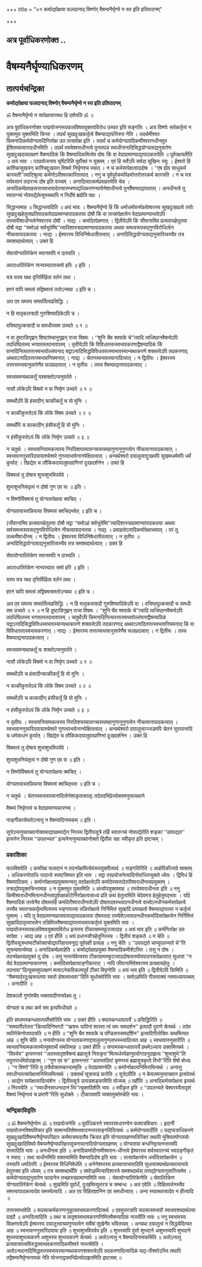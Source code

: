+++
title = "०१ कर्माद्यपेक्षया फलदानाद् विष्णोर् वैषम्यनैर्घृण्ये न स्त इति प्रतिपादनम्"

+++


## अत्र पूर्वाधिकरणोक्त ..

# **वैषम्यनैर्घृण्याधिकरणम्**

## **तात्पर्यचन्द्रिका**

**कर्माद्यपेक्षया फलदानाद् विष्णोर् वैषम्यनैर्घृण्ये न स्त इति प्रतिपादनम्**

ॐ वैषम्यनैर्घृण्ये न सापेक्षत्वात्तथा हि दर्शयति ॐ ॥

अत्र पूर्वाधिकरणोक्त परप्रयोजनरूपफलविषययुक्तयविरोध उच्यत इति सङ्गतिः । अत्र विष्णोः सर्वकर्तृत्वं न युक्तमुत युक्तमिति चिन्ता । तदर्थं सुखदुःखकर्तृत्वे वैषम्याद्यापत्तिरुत नेति । तदर्थमीश्वरः किमनादिकर्मयोग्यतादिनिरपेक्ष उत तत्सापेक्ष इति । तदर्थं च कर्मयोग्यतादिकमीश्वरानधीनमुत ईशितव्यत्वात्तदधीनमिति । तदर्थं तस्येश्वराधीनत्वे पुनरापन्नं स्वाधीनानादिसिद्धयोग्यताद्यनुसारेण सुखदुःखदत्वलक्षणं वैषम्यादिकं किं वैषम्यादिकमित्येव दोषः किं वा वेदाप्रामाण्याद्यापादकतयेति ॥ पूर्वपक्षयतीति ॥ अयं भावः । परप्रयोजनाय सृष्टिरिति पूर्वोक्तं न युक्तम् । एवं हि सर्वेऽपि सर्वदा सुखिनः स्युः । ईश्वरो हि कांश्चित्सुखयन् कांश्चिद्दुःखयन् विषमो निर्घृणश्च स्यात् । न च कर्मसापेक्षत्वाददोषः । ‘‘एष ह्येव साधुकर्म कारयती’’त्यादिश्रुत्या कर्मणोऽपीश्वरकारितत्वात् । ननु च पूर्वपूर्वकर्मापेक्ष्योत्तरोत्तरकर्म कारयति । न च यत्र पर्यवसानं तदारभ्य दोष इति वाच्यम् । अनादित्वात्कर्मप्रवाहस्येति चेन्न । अनादिकर्मप्रवाहसत्तास्वभावादेरप्यारम्भणाद्यधिकरणन्यायेनेशाधीनत्वे पुनर्वैषम्याद्यापातात् । अनधीनत्वे तु स्वातन्त्र्यं नोपपद्येतेत्युभयथापि न निर्दोषं ब्रह्मेति पक्षः ।

सिद्धान्तमाह ॥ सिद्धान्तयदिति ॥ अयं भावः । वैषम्यनैर्घृण्ये हि किं धर्माधर्मावनपेक्ष्येश्वरस्य सुखदुःखदत्वे तयोः सुखदुःखहेतुत्वप्रतिपादकवेदाप्रामाण्यापादकतया दोषौ किं वा तत्सापेक्षत्वेन वेदाप्रामाण्याभावेऽपि तस्यापीशाधीनत्वेनेश्वरस्य दोषौ । नाद्यः । कर्मादेरपेक्षणात् । द्वितीयेऽपि किं जीवानामिव प्रत्यवायहेतुतया दोषौ यद्वा ‘‘समोऽहं सर्वभूतेष्वि’’त्यादिशास्त्राप्रामाण्यापादकतया अथवा समत्वरूपसद्गुणविरोधित्वेन नीचत्वापादकतया । नाद्यः । ईश्वरस्य विधिनिषेधातीतत्वात् । अनादिसिद्धयोग्यताद्यनुसारित्वस्यैव तत्र समशब्दार्थत्वात् । उक्तं हि

सेवायोग्यातिरेकेण स्वानामपि न दास्यति ।

अपराधातिरेकेण नान्यस्यातस्समो हरिः ॥ इति ।

यत्र यस्य यथा वृत्तिर्विहिता वर्तनं तथा ।

ज्ञानं वापि समत्वं तद्विषमत्वं ततोऽन्यथा ॥ इति च ।

अत एव यमस्य समवर्तित्वप्रसिद्धिः ।

न हि मातृकलत्रादौ गुरुशिष्यादिकेऽपि च ।

वसिष्ठपुल्कसादौ च समधीस्सम उच्यते ॥ १ ॥

न वा दुष्टान्निगृह्णन् शिष्टांश्चानुगृह्णन् राजा विषमः । ‘‘शुनि चैव श्वपाके चे’’त्यादि त्वधिष्ठानवैषम्येऽपि तदधिष्ठितस्य भगवतस्तदभावपरम् । तृतीयेऽपि किं विविधतत्तत्स्वभावकरणाद्वैषम्यादिकं किं वानादिनित्यतत्तत्स्वभावोल्लंघनाद् यद्वाऽनादिसिद्धविविधतत्तत्स्वभावस्यान्यथाकरणे शक्तत्वेऽपि तदकरणाद् अथवाऽनादितत्तत्स्वभावनियमनात् । नाद्यः । चेतनस्वभावस्यानादित्वात् । न द्वितीयः । ईश्वरस्य तत्तत्स्वभावानुसारेणैव फलप्रदत्वात् । न तृतीयः । तस्य वैषम्याद्यनापादकत्वात् ।

स्वभावमन्यथाकर्तुं यश्शक्तोऽप्यनुवर्तते ।

नासौ लोकेऽपि विषमो न वा निर्घृण उच्यते ॥ १ ॥

समर्थोऽपि हि हंसादीन् काकीकर्तुं च यो मुनिः ।

न काकीकुरुतेऽयं किं लोके विषम उच्यते ॥ २ ॥

समर्थोपि च काकादीन् हंसीकर्तुं हि यो मुनिः ।

न हंसीकुरुतेऽयं किं लोके निर्घृण उच्यते ॥ ३ ॥

न चतुर्थः । स्वभावनियामकत्वस्य निरतिशयस्वातन्त्र्यरूपमहागुणानुगुणत्वेन नीचत्वानापादकत्वात् । स्वभावाननुसारिदयायाश्चेश्वरे गुणत्वाभावेनानपेक्षितत्वात् । अन्यथेश्वरो दयालुत्वाद्दुःखमपि सुखमधर्ममपि धर्मं कुर्यात् । खिद्येत च लौकिकदयालुवत्प्राणिनां दुःखदर्शनेन । उक्तं हि

विषमत्वं तु दोषाय शुभाशुभविपर्यये ।

शुभाशुभनियंतृत्वं न दोषो गुण एव सः ॥ इति ।

न विष्णोर्विषमत्वं तु योग्यतापेक्षया क्वचित् ।

योग्यतायास्तन्नियत्या विषमत्वं क्वचिद्भवेत् ॥ इति च ।

(जीवानामिव प्रत्यवायहेतुतया दोषौ यद्वा ‘‘समोऽहं सर्वभूतेष्वि’’त्यादिशास्त्राप्रामाण्यापादकतया अथवा सर्वसमत्वरूपसद्गुणविरोधित्वेन नीचत्वापादनतया । नाद्यः । प्रवाहतोऽनादिकर्मापेक्षाभावात् । परं तु तत्कर्मेशाधीनम् । न द्वितीयः । ईश्वरस्य विधिनिषेधातीतत्वात् । न तृतीयः ॥ अनादिसिद्धयोग्यताद्यनुसारित्वस्यैव तत्र समशब्दार्थत्वात् । उक्तं हि

सेवायोग्यातिरेकेण स्वानामपि न दास्यति ।

अपराधातिरेकेण नान्यस्यातः समो हरि ॥ इति ।

यस्य यत्र यथा वृत्तिर्विहिता वर्तनं तथा ।

ज्ञानं चापि समत्वं तद्विषमत्वमतोऽन्यथा ॥ इति च ।

अत एव यमस्य समवर्तित्वप्रसिद्धिः । न हि मातृकलत्रादौ गुरुशिष्यादिकेऽपि वा । वसिष्ठपुल्कसादौ च समधीः सम उच्यते ॥ १ ॥ न हि दुष्टान्निगृह्णन् राजा विषमः । ‘‘शुनि चैव श्वपाके चे’’त्यादि त्वधिष्ठानवैषम्येऽपि तदधिष्ठितस्य भगवतस्तदभावपरम् । चतुर्थेऽपि किमनादिनित्यतत्तत्स्वभावोल्लंघनाद्वैषम्यादिकं यद्वाऽनादिसिद्धविविधस्वभावस्यान्यथाकारणे शक्तत्वेऽपि तदकारणाद् अथवाऽनादितत्तत्स्वभावनियमनात् किं वा विविधतत्तत्स्वभावकरणात् । नाद्यः । ईश्वरस्य तत्तत्स्वभावानुसारेणैव फलप्रदत्वात् । न द्वितीयः । तस्य वैषम्याद्यनापादकत्वात् ।

स्वभावमन्यथाकर्तुं यः शक्तोऽप्यनुवर्तते ।

नासौ लोकेऽपि विषमो न वा निर्घृण उच्यते ॥ १ ॥

समर्थोऽपि च हंसादीन्काकीकर्तुं हि यो मुनिः ।

न काकीकुरुतेऽयं किं लोके विषम उच्यते ॥ २ ॥

समर्थोऽपि च काकादीन् हंसीकर्तुं हि यो मुनिः ।

न हंसीकुरुतेऽयं किं लोके निर्घृण उच्यते ॥ ३ ॥

न तृतीयः । स्वभावनियामकत्वस्य निरतिशयस्वातन्त्र्यरूपमहागुणानुगुणत्वेन नीचत्वानापादकत्वात् । स्वभावाननुसारिदयायाश्चेश्वरे गुणत्वाभावेनानपेक्षितत्वात् । अन्यथेश्वरो दयालुत्वाज्जडमपि चेतनं सुरापानादि च धर्मसाधनं कुर्यात् । खिद्येत च लौकिकदयालुवत्प्राणिनां दुःखदर्शनेन । उक्तं हि

विषमत्वं तु दोषाय शुभाशुभविपर्यये ।

शुभाशुभनियंतृत्वं न दोषो गुण एव स ॥ इति ।

न विष्णोर्विषमत्वं तु योग्यतापेक्षया क्वचित् ।

योग्यतायास्तन्नियत्या विषमत्वं क्वचिद्भवा ॥ इति च ।

न चतुर्थः । चेतनस्वभावस्यानादित्वेनेशाकृतत्वात्) तदेतदभिप्रेत्योक्तमनुव्याख्याने

वैषम्यं निर्घृणत्वं च वेदाप्रामाण्यकारणम् ।

नाङ्गीकार्यमतोऽन्यत्तु न वैषम्यादिनामकम् ॥ इति ।

सूत्रेऽप्यनुव्याख्यानोक्तमाद्यपक्षमाद्येन निरस्य द्वितीयसूत्रे तर्हि स्वातन्त्र्यं नोपपद्येतेति शङ्कां ‘‘उपपद्यत’’ इत्यनेन निरस्य ‘‘उपलभ्यत’’ इत्यनेनानुव्याख्यानोक्तो द्वितीयः पक्षः स्वीकृत इति द्रष्टव्यम् ।

### **प्रकाशिका**

फलविषयेति ॥ कर्मापेक्षं फलदानं न तदनपेक्षमित्येवंरूपयुक्तीत्यर्थः ॥ सङ्गतिरिति ॥ आक्षेपिकीत्यग्रे व्यक्तम् । अधिकरणोपाधिः पादान्ते स्पष्टयिष्यत इति भावः । यद्वा परप्रयोजनेत्यादिनोपाधिरप्युक्तो ध्येयः । द्विविधं हि वैषम्यादिकम् । कर्मानपेक्षत्वप्रयुक्तमन्यत्तु तदपेक्षत्वेऽपि कर्मादेस्सत्तादेरपीश्वराधीनत्वप्रयुक्तम् । तत्राद्योपयुक्तचिन्तामाह ॥ न युक्तमुत युक्तमिति ॥ अंत्योपयुक्तामाह ॥ तस्येश्वराधीनत्व इति ॥ ननु किमीश्वराधीनमित्यनधीनत्वपूर्वपक्षकोटेर्निरपेक्षत्वसाध्यं प्रति कथं हेतुत्वमिति चेदेवमत्र हेतुहेतुमद्भावः । यदि वैषम्यादिकं तत्त्वेनैव दोषस्तर्हि कर्मादेरीश्वराधीनत्वेऽपि दोषतादवस्थ्यादनधीनत्वे वाच्येऽनधीनकर्मसापेक्षत्वे तस्यैव स्वतन्त्रकर्तृत्वमित्यस्य भङ्गापत्त्या तन्निरपेक्षत्वे निर्निमित्तं सुखादि प्रयच्छतो वैषम्याद्यापत्त्या न कर्तृत्वं युक्तम् । यदि तु वेदाप्रामाण्यप्रत्यवायाद्यापादकतया दोषस्तदा तस्येशेऽभावादनधीनकर्मादिसापेक्षत्वेन निर्निमित्तं सुखादिदातृत्वाभावेन तन्निमित्तवैषम्याद्यापत्त्यभावात्कर्तृत्वं युक्तमिति भावः । परप्रयोजनरूपफलविषययुक्तयविरोध इत्यस्य टीकायामस्फुटत्वादाह ॥ अयं भाव इति ॥ कर्मनिरपेक्ष उत सापेक्षः । आद्य आह ॥ एवं हीति ॥ अयं प्रधानसौत्रहेतुनिरस्यः । द्वितीयं शङ्कते ॥ न चेति ॥ द्वितीयसूत्रभाष्यटीकोक्तचोद्यपरिहारावनूद्य पूर्वपक्षी प्रत्याह ॥ ननु चेति ॥ ‘‘उपपद्यते चाप्युपलभ्यते चे’’ति सूत्रव्यावर्त्यमाह ॥ अनादिकर्मप्रवाहेति ॥ कर्माद्यपेक्षाप्रयुक्तं वैषम्यादिकमीशेऽस्ति । तत्तु न दोषः । तदनपेक्षत्वप्रयुक्तं तु दोषः । तत्तु नास्त्येवेत्यस्य टीकायामस्फुटत्वाददोषत्वस्योपपादनसापेक्षत्वात् सुधायां ‘‘न चेदं वेदाप्रामाण्याकारणम् । कर्मादिसापेक्षत्वाङ्गीकारात् । नापि जीवानामिवेश्वरस्य प्रत्यवायहेतुः । तदभावा’’दित्युक्तमुपलक्षणं मत्वाऽनेकविकल्पपूर्वं टीकां विवृणोति ॥ अयं भाव इति ॥ द्वितीयेऽपि किमिति ॥ ‘‘वैषम्यादेरदुःखरूपतया स्वतो दोषत्वाभावा’’दिति सुधोक्तेरिति भावः । समोऽहमिति गीतावाक्यं नवमाध्यायस्थम् । अनादीति ॥

देशकालौ गुणांश्चैव भक्तयादीनप्यपेक्ष्य तु ।

योग्यतां च तथा कर्म सम इत्यभिधीयते ॥

इति सप्तमस्कन्धतात्पर्योक्तेरिति भावः ॥ उक्तं हीति ॥ षष्ठस्कन्धतात्पर्ये ॥ प्रसिद्धिरिति ॥ ‘‘समवर्तीपरेतरा’’डित्यादिनिघण्टौ ‘‘ऋषभः पापिनां शास्ता त्वं यमः समदर्शन’’ इत्यादौ पुराणे चेत्यर्थः । तदेव व्यतिरेकेणोपपादयति ॥ न हीति ॥ ‘‘शुनि चैव श्वपाके च पण्डितास्समदर्शिन’’ इत्यादिगीतोक्तिः कथमित्यत आह ॥ शुनि चेति ॥ नन्वयोग्यस्य योग्यताकरणाद्दयालुत्वगुणलाभस्स्यादित्यत आह ॥ स्वभावाननुसारीति ॥ स्वभावनियामकत्वस्येत्युक्तार्थे संमतिमाह ॥ उक्तं हीति ॥ सप्तमस्कन्धतात्पर्ये प्रथमेऽध्याय उक्तमित्यर्थः । ‘‘विपर्यय’’ इत्यनन्तरं ‘‘अतस्तादृशवैषम्यं ब्रह्मसूत्रे निराकृत’’मित्यर्धस्येहानुपयोगादनुदाहृत्य ‘‘शुभाशुभे’’ति तदुत्तरार्धमेवोदाहृतम् । ‘‘गुण एव स’’ इत्यनन्तरं ‘‘अतस्तदिष्टं कृष्णस्य ब्रह्मसूत्रकृतो विभो’’रिति शेषो बोध्यः । ‘‘न विष्णो’’रिति तु तत्रैवोक्तस्कान्दस्मृतिः ॥ वेदाप्रामाण्येति ॥ कर्मानपेक्षत्वनिमित्तमित्यर्थः । अन्यत्तु स्वाधीनतत्सापेक्षत्वनिमित्तमित्यर्थः । उक्तार्थं सूत्रारूढं करोति ॥ सूत्रेऽपीति ॥ न केवलमनुव्याख्यान इत्यपेरर्थः । आद्येन सापेक्षत्वादित्यंशेन । द्वितीयसूत्रे उत्पन्नशङ्कामिति योज्यम् ॥ तर्हीति ॥ अनादिकर्मसापेक्षत्व इत्यर्थः ॥ निरस्येति ॥ ‘‘स्वाधीनसाधनादानं त्वि’’त्युक्तदिशेति भावः ॥ स्वीकृत इति ॥ ‘‘उपलभ्यते चेश्वरस्यैतादृशं वैषम्यं निर्घृणत्वं च प्रमाणै’’रिति सुधोक्तेः । टीकायामपि व्यक्तमुक्तेश्चेति भावः ।

### **चन्द्रिकाविवृतिः**

॥ ॐ वैषम्यनैर्घृण्येन ॐ ॥ परप्रयोजनेति ॥ पूर्वाधिकरणे स्वपरसाधारण्येन फामात्रविचारः । इदानीं परप्रयोजनविषयविचार इति सामान्यविशेषभावादनन्तरसङ्गतिरित्यर्थः ॥ कर्मयोग्यतादीति ॥ यद्यप्यत्राधिकरणे सुखदुःखादिवैषम्यनैर्घृण्यपरिहारः कर्ममात्रमादायैव क्रियत इति योग्यताग्रहणमतिरिक्तं तथापि मुक्तितमोगतयोः सुखदुःखादिविषये वैषम्यनैर्घृण्यपरिहारसूचनायानादियोग्यताग्रहणम् ॥ योग्यताया बन्धनिवृत्यनन्तरमपि सत्त्वादिति भावः ॥ अनधीनत्व इति ॥ अनादिकर्मादीनामीश्वरान-धीनत्वे ईश्वरस्य सर्वस्वातन्त्र्यं भवदङ्गीकृतं न स्यात् । तथा चाधीनमिति वक्तव्यमिति वैषम्यादिदोष इति भावः । तत्सापेक्षत्त्वेन धर्मादिसापेक्षत्वेन ॥ तस्यापि धर्मादेरपि ॥ ईश्वरस्य विधिनिषेधेति ॥ अनेनेश्वरस्य प्रत्यवायाभावादिति सुधावाक्यार्थप्रत्यवायाभावे हेतुरुक्त इति ध्येयम् ॥ तत्र समशब्दार्थेति ॥ समोऽहमित्यादिशास्त्रे समशब्दार्थस् तत्तद्योग्यतानुसारित्त्वमेव । कर्मयोग्यताद्यनुसारेण फादानेन तच्छास्त्रप्रामाण्यमिति भावः । सेवायोग्यातिरेकेणेति ॥ सेवातिरेकेण योग्यतातिरेकेण चेत्यर्थः ॥ सुखमिति पूर्वार्धे, दुःखमित्युत्तरत्र च सम्बन्धः ॥ अत एवेति ॥ विहितवर्तनस्यैव समत्त्वापादकत्वादेव यमस्येत्यादि । अत एव विहितज्ञानिन एव समधीत्त्वात् । अन्य स्यातथात्वादेव न हीत्यादि ॥

तत्तत्स्वभावेति ॥ सदसत्कर्मकरणानुकूास्वभावकरणादित्यर्थः ॥ एवमुत्तरत्रापि सदसत्स्वभावौ स्वभावशब्दार्थतया ग्राह्यौ ॥ अनादित्वादिति ॥ तथा च तादृशस्वभावकरणनिमित्तवैषम्यादिकं नास्तीति भावः ॥ ननु स्वभावस्य विाक्षणत्वेऽपि ईश्वरस्य दयालुत्त्वाख्यगुणवत्वेन सर्वेषां सुखेनैव भवितव्यम् । अन्यथा दयालुत्वं न सिद्ध्येदित्यत आह ॥ स्वभावाननुसारिदयाया इति ॥ शुभाशुभविपर्यय इति ॥ शुभस्यापि पुंसो शुभदाने अशुभस्यापि शुभदाने शुभस्याशुभत्वकरणे अशुभस्य शुभत्वकरणे चेत्यर्थः ॥ अतोऽन्यत्तु न वैषम्यादिनामकमिति ॥ अतोऽन्यत्तु प्रत्यवायवत्वविरुद्धस्वभावकरणादिकमीश्वरे नास्त्येवेति । अतोऽन्यदनादिसिद्धतत्तस्वभावस्यान्यथाकरणशक्तत्वेऽपि तदकरणादित्यादिकं यद्य-पीश्वरेऽस्ति तथापि तद्वैषम्यनैर्घृण्यनामकं नेति योजनाद्वयमभिप्रेत्योदाहृतमिति द्रष्टव्यम् ॥

